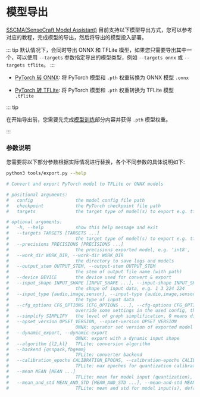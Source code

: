 # 模型导出

[SSCMA(SenseCraft Model Assistant)](https://github.com/Seeed-Studio/SSCMA) 目前支持以下模型导出方式，您可以参考对应的教程，完成模型的导出，然后将导出的模型投入部署。

::: tip
默认情况下，会同时导出 ONNX 和 TFLite 模型，如果您只需要导出其中一个，可以使用 `--targets` 参数指定导出的模型类型，例如 `--targets onnx` 或 `--targets tflite`。
:::

- [PyTorch 转 ONNX](./pytorch_2_onnx.md): 将 PyTorch 模型和 `.pth` 权重转换为 ONNX 模型 `.onnx`

- [PyTorch 转 TFLite](./pytorch_2_tflite.md): 将 PyTorch 模型和 `.pth` 权重转换为 TFLite 模型 `.tflite`

::: tip

在开始导出前，您需要先完成[模型训练](../training/overview)部分内容并获得 `.pth` 模型权重。

:::

### 参数说明

您需要将以下部分参数根据实际情况进行替换，各个不同参数的具体说明如下:

```sh
python3 tools/export.py --help

# Convert and export PyTorch model to TFLite or ONNX models

# positional arguments:
#   config                the model config file path
#   checkpoint            the PyTorch checkpoint file path
#   targets               the target type of model(s) to export e.g. tflite onnx

# optional arguments:
#   -h, --help            show this help message and exit
#   --targets TARGETS [TARGETS ...]
#                         the target type of model(s) to export e.g. tflite onnx
#   --precisions PRECISIONS [PRECISIONS ...]
#                         the precisions exported model, e.g. 'int8', 'uint8', 'int16', 'float16' and 'float32'
#   --work_dir WORK_DIR, --work-dir WORK_DIR
#                         the directory to save logs and models
#   --output_stem OUTPUT_STEM, --output-stem OUTPUT_STEM
#                         the stem of output file name (with path)
#   --device DEVICE       the device used for convert & export
#   --input_shape INPUT_SHAPE [INPUT_SHAPE ...], --input-shape INPUT_SHAPE [INPUT_SHAPE ...]
#                         the shape of input data, e.g. 1 3 224 224
#   --input_type {audio,image,sensor}, --input-type {audio,image,sensor}
#                         the type of input data
#   --cfg_options CFG_OPTIONS [CFG_OPTIONS ...], --cfg-options CFG_OPTIONS [CFG_OPTIONS ...]
#                         override some settings in the used config, the key-value pair in 'xxx=yyy' format will be merged into config file
#   --simplify SIMPLIFY   the level of graph simplification, 0 means disable, max: 5
#   --opset_version OPSET_VERSION, --opset-version OPSET_VERSION
#                         ONNX: operator set version of exported model
#   --dynamic_export, --dynamic-export
#                         ONNX: export with a dynamic input shape
#   --algorithm {l2,kl}   TFLite: conversion algorithm
#   --backend {qnnpack,fbgemm}
#                         TFLite: converter backend
#   --calibration_epochs CALIBRATION_EPOCHS, --calibration-epochs CALIBRATION_EPOCHS
#                         TFLite: max epoches for quantization calibration
#   --mean MEAN [MEAN ...]
#                         TFLite: mean for model input (quantization), range: [0, 1], applied to all channels, using the average if multiple values are provided
#   --mean_and_std MEAN_AND_STD [MEAN_AND_STD ...], --mean-and-std MEAN_AND_STD [MEAN_AND_STD ...]
#                         TFLite: mean and std for model input(s), default: [((0.0,), (1.0,))], calculated on normalized input(s), applied to all channel(s), using the average if multiple values are provided
```
